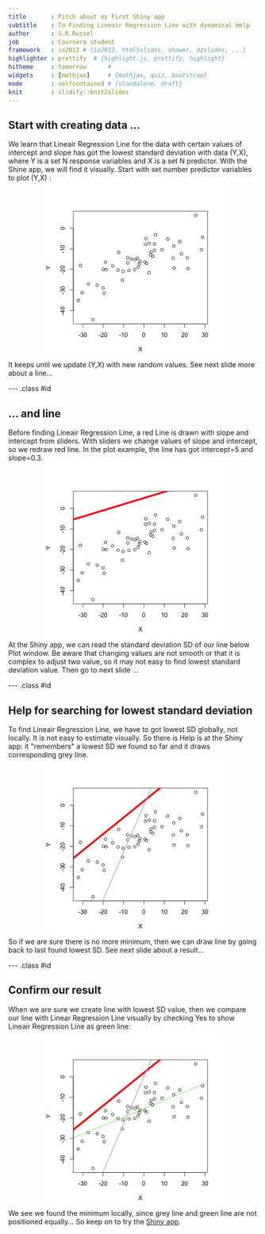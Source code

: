 ```yaml
---
title       : Pitch about my First Shiny app
subtitle    : To Finding Lineair Regression Line with dynamical Help
author      : S.R.Russel
job         : Coursera student
framework   : io2012 # {io2012, html5slides, shower, dzslides, ...}
highlighter : prettify  # {highlight.js, prettify, highlight}
hitheme     : tomorrow      # 
widgets     : [mathjax]     # {mathjax, quiz, bootstrap}
mode        : selfcontained # {standalone, draft}
knit        : slidify::knit2slides
---
```


## Start with creating data ... 
We learn that Lineair Regression Line for the data with certain values of intercept and slope has got the lowest standard deviation with data (Y,X), where Y is a set N response variables and X is a set N predictor. With the Shine app, we will find it visually. Start with set number predictor variables to plot (Y,X) :
<img src="assets/fig/unnamed-chunk-1-1.png" title="plot of chunk unnamed-chunk-1" alt="plot of chunk unnamed-chunk-1" style="display: block; margin: auto;" />
It keeps until we update (Y,X) with new random values. See next slide more about a line...

--- .class #id 

## ... and line
Before finding Lineair Regression Line, a red Line is drawn with slope and intercept from sliders. With sliders we change values of slope and intercept, so we redraw red line. In the plot example, the line has got intercept=5 and slope=0.3.
<img src="assets/fig/unnamed-chunk-2-1.png" title="plot of chunk unnamed-chunk-2" alt="plot of chunk unnamed-chunk-2" style="display: block; margin: auto;" />
At the Shiny app, we can read the standard deviation SD of our line below Plot window.
Be aware that changing values are not smooth or that it is complex to adjust two value, so it may not easy to find lowest standard deviation value.
Then go to next slide ...

--- .class #id 

## Help for searching for lowest standard deviation
To find Lineair Regression Line, we have to got lowest SD globally, not locally.
It is not easy to estimate visually. So there is Help is at the Shiny app: it "remembers" a lowest SD we found so far and it draws corresponding grey line.
<img src="assets/fig/unnamed-chunk-3-1.png" title="plot of chunk unnamed-chunk-3" alt="plot of chunk unnamed-chunk-3" style="display: block; margin: auto;" />
So if we are sure there is no more minimum, then we can draw line by going back to last found lowest SD. See next slide about a result...

--- .class #id 

## Confirm our result
When we are sure we create line with lowest SD value, then we compare our line with Linear Regression Line visually by checking Yes to show Lineair Regression Line as green line:
<img src="assets/fig/unnamed-chunk-4-1.png" title="plot of chunk unnamed-chunk-4" alt="plot of chunk unnamed-chunk-4" style="display: block; margin: auto;" />
We see we found the minimum locally, since grey line and green line are not positioned equally...
So keep on to try the [Shiny app](https://srrussel.shinyapps.io/project/). 
